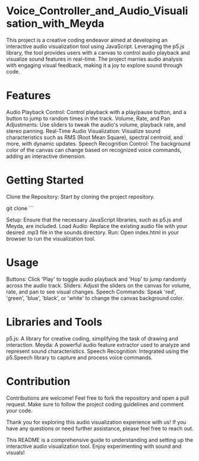 # Voice_Controller_and_Audio_Visualisation_with_Meyda

This project is a creative coding endeavor aimed at developing an interactive audio visualization tool using JavaScript. Leveraging the p5.js library, the tool provides users with a canvas to control audio playback and visualize sound features in real-time. The project marries audio analysis with engaging visual feedback, making it a joy to explore sound through code.

# Features

Audio Playback Control: Control playback with a play/pause button, and a button to jump to random times in the track.
Volume, Rate, and Pan Adjustments: Use sliders to tweak the audio's volume, playback rate, and stereo panning.
Real-Time Audio Visualization: Visualize sound characteristics such as RMS (Root Mean Square), spectral centroid, and more, with dynamic updates.
Speech Recognition Control: The background color of the canvas can change based on recognized voice commands, adding an interactive dimension.

# Getting Started

Clone the Repository: Start by cloning the project repository.

git clone <repository-url>
    ```

Setup: Ensure that the necessary JavaScript libraries, such as p5.js and Meyda, are included.
Load Audio: Replace the existing audio file with your desired .mp3 file in the sounds directory.
Run: Open index.html in your browser to run the visualization tool.

# Usage

Buttons: Click 'Play' to toggle audio playback and 'Hop' to jump randomly across the audio track.
Sliders: Adjust the sliders on the canvas for volume, rate, and pan to see visual changes.
Speech Commands: Speak 'red', 'green', 'blue', 'black', or 'white' to change the canvas background color.

# Libraries and Tools

p5.js: A library for creative coding, simplifying the task of drawing and interaction.
Meyda: A powerful audio feature extractor used to analyze and represent sound characteristics.
Speech Recognition: Integrated using the p5.Speech library to capture and process voice commands.

# Contribution

Contributions are welcome! Feel free to fork the repository and open a pull request. Make sure to follow the project coding guidelines and comment your code.

Thank you for exploring this audio visualization experience with us! If you have any questions or need further assistance, please feel free to reach out.

This README is a comprehensive guide to understanding and setting up the interactive audio visualization tool. Enjoy experimenting with sound and visuals!

 
